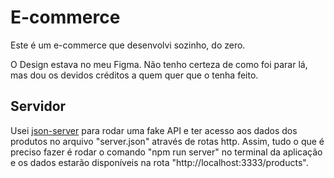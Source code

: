 # E-commerce

Este é um e-commerce que desenvolvi sozinho, do zero.

O Design estava no meu Figma. Não tenho certeza de como foi parar lá, mas dou os devidos créditos a quem quer que o tenha feito.

## Servidor

Usei [json-server](https://github.com/typicode/json-server) para rodar uma fake API e ter acesso aos dados dos produtos no arquivo "server.json" através de rotas http.
Assim, tudo o que é preciso fazer é rodar o comando "npm run server" no terminal da aplicação e os dados estarão disponíveis
na rota "http://localhost:3333/products".